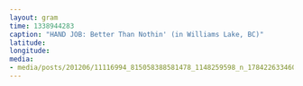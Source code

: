 ```yaml
---
layout: gram
time: 1338944283
caption: "HAND JOB: Better Than Nothin' (in Williams Lake, BC)"
latitude: 
longitude: 
media:
- media/posts/201206/11116994_815058388581478_1148259598_n_17842263346000351.jpg
---
```


